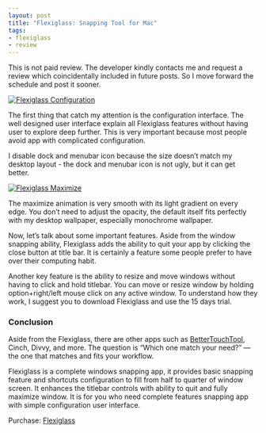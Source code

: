 ```yaml
---
layout: post
title: "Flexiglass: Snapping Tool for Mac"
tags:
- flexiglass
- review
---
```

This is not paid review. The developer kindly contacts me and request a review which coincidentally included in future posts. So I move forward the schedule and post it sooner.

[ ![Flexiglass Configuration][img1] ](http://images.sayzlim.net/2011/05/flexiglass_setting.jpg "Flexiglass Configuration")

[img1]: http://images.sayzlim.net/2011/05/flexiglass_setting.jpg "Flexiglass Configuration"

<!--more-->

The first thing that catch my attention is the configuration interface. The well designed user interface explain all Flexiglass features without having user to explore deep further. This is very important because most people avoid app with complicated configuration.

I disable dock and menubar icon because the size doesn&#8217;t match my desktop layout - the dock and menubar icon is not ugly, but it can get better.

[ ![Flexiglass Maximize][img2] ](http://images.sayzlim.net/2011/05/flexiglass_maximize.jpg "Flexiglass Maximize")

[img2]: http://images.sayzlim.net/2011/05/flexiglass_maximize.jpg "Flexiglass Maximize"

The maximize animation is very smooth with its light gradient on every edge. You don&#8217;t need to adjust the opacity, the default itself fits perfectly with my desktop wallpaper, especially monochrome wallpaper.

Now, let&#8217;s talk about some important features. Aside from the window snapping ability, Flexiglass adds the ability to quit your app by clicking the close button at title bar. It is certainly a feature some people prefer to have over their computing habit.

Another key feature is the ability to resize and move windows without having to click and hold titlebar. You can move or resize window by holding option+right/left mouse click on any active window. To understand how they work, I suggest you to download Flexiglass and use the 15 days trial.

### Conclusion

Aside from the Flexiglass, there are other apps such as [BetterTouchTool](http://sayzlim.net/fixing-pixel-gap-of-maximized-windows "Fixing Pixel Gap of Maximized Windows | Sayz Lim"), Cinch, Divvy, and more. The question is &#8220;Which one match your need?&#8221; — the one that matches and fits your workflow.

Flexiglass is a complete windows snapping app, it provides basic snapping feature and shortcuts configuration to fill from half to quarter of window screen. It enhances the titlebar controls with ability to quit and fully maximize window. It is for you who need complete features snapping app with simple configuration user interface.

Purchase: [Flexiglass](https://itunes.apple.com/us/app/flexiglass/id426410278?mt=12 "Flexi Glass")
